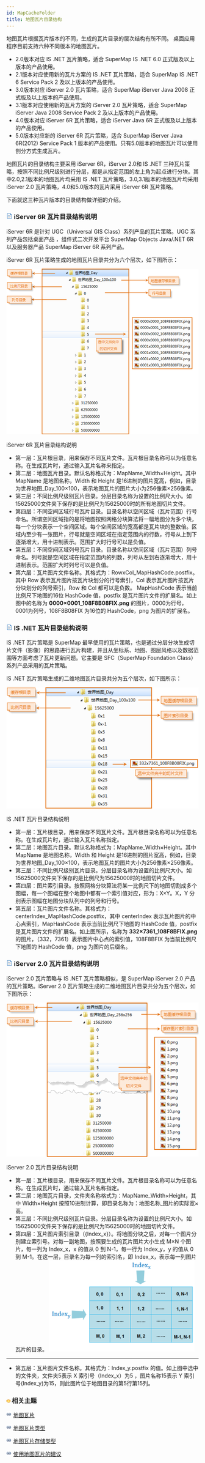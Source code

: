 ```yaml
---
id: MapCacheFolder
title: 地图瓦片目录结构
---
```

地图瓦片根据瓦片版本的不同，生成的瓦片目录的层次结构有所不同。 桌面应用程序目前支持六种不同版本的地图瓦片。

  * 2.0版本对应 IS .NET 瓦片策略，适合 SuperMap IS .NET 6.0 正式版及以上版本的产品使用。
  * 2.1版本对应使用新的瓦片方案的 IS .NET 瓦片策略，适合 SuperMap IS .NET 6 Service Pack 2 及以上版本的产品使用。 
  * 3.0版本对应 iServer 2.0 瓦片策略，适合 SuperMap iServer Java 2008 正式版及以上版本的产品使用。
  * 3.1版本对应使用新的瓦片方案的 iServer 2.0 瓦片策略，适合 SuperMap iServer Java 2008 Service Pack 2 及以上版本的产品使用。
  * 4.0版本对应 iServer 6R 瓦片策略，适合 iServer Java 6R 正式版及以上版本的产品使用。
  * 5.0版本对应新的 iServer 6R 瓦片策略，适合 SuperMap iServer Java 6R(2012) Service Pack 1 版本的产品使用。只有5.0版本的地图瓦片可以使用剖分方式生成瓦片。

地图瓦片的目录结构主要采用 iServer 6R，iServer 2.0和 IS .NET 三种瓦片策略，按照不同比例尺级别进行分层，都是从指定范围的左上角为起点进行分块。其中2.0,2.1版本的地图瓦片均采用 IS .NET 瓦片策略，3.0,3.1版本的地图瓦片均采用 iServer 2.0 瓦片策略，4.0和5.0版本的瓦片采用 iServer 6R 瓦片策略。

下面就这三种瓦片版本的目录结构做详细的介绍。

### ![](../img/read.gif) iServer 6R 瓦片目录结构说明

iServer 6R 是针对 UGC（Universal GIS Class）系列产品的瓦片策略。UGC 系列产品包括桌面产品 ，组件式二次开发平台 SuperMap Objects Java/.NET 6R 以及服务器产品 SuperMap iServer 6R 系列产品。

iServer 6R 瓦片策略生成的地图瓦片目录共分为六个层次，如下图所示：

![](img/iserver6rcache.png)  
 
iServer 6R 瓦片目录结构说明  
  * 第一层：瓦片根目录，用来保存不同瓦片文件。瓦片根目录名称可以为任意名称。在生成瓦片时，通过输入瓦片名称来指定。
  * 第二层：地图瓦片目录。默认名称格式为：MapName_Width×Height。其中 MapName 是地图名称，Width 和 Height 是16进制的图片宽高，例如，目录为世界地图_Day_100×100，表示地图瓦片的图片大小为256像素×256像素。
  * 第三层：不同比例尺级别瓦片目录。分层目录名称为设置的比例尺大小。如15625000文件夹下保存的是比例尺为15625000时的所有地图切片文件。
  * 第四层：不同空间区域行号瓦片目录。目录名称以空间区域（瓦片范围）行号命名。所谓空间区域指的是将地图按照网格分块算法将一幅地图分为多个块，每一个分块表示一个空间区域。每个空间区域的宽高都是瓦片块的整数倍。区域内至少有一张图片，行号就是空间区域在指定范围内的行数，行号从上到下逐渐增大，用十进制表示。范围扩大时行号可以是负值。
  * 第五层：不同空间区域列号瓦片目录。目录名称以空间区域（瓦片范围）列号命名。列号就是空间区域在指定范围内的列数，列号从左到右逐渐增大，用十进制表示。范围扩大时列号可以是负值。
  * 第六层：瓦片图片文件名称。其格式为：RowxCol_MapHashCode.postfix。其中 Row 表示瓦片图片按瓦片块划分的行号索引，Col 表示瓦片图片按瓦片分块划分的列号索引，Row 和 Col 都可以是负数。 MapHashCode 表示当前比例尺下地图的16位 HashCode 值，postfix 是瓦片图片文件的扩展名。如上图中的名称为 **0000×0001_108F8B08FIX.png** 的图片，0000为行号，0001为列号，108F8B08FIX 为16位的 HashCode，png 为图片的扩展名。

### ![](../img/read.gif) IS .NET 瓦片目录结构说明

IS .NET 瓦片策略是 SuperMap 最早使用的瓦片策略，也是通过分层分块生成切片文件（影像）的思路进行瓦片构建，并且从坐标系、地图、图层风格以及数据范围等方面考虑了瓦片更新问题。它主要是 SFC（SuperMap Foundation Class）系列产品采用的瓦片策略。

IS .NET 瓦片策略生成的二维地图瓦片目录共分为五个层次，如下图所示：

![](img/isdotnet.png)  
 
IS .NET 瓦片目录结构说明  
  * 第一层：瓦片根目录，用来保存不同瓦片文件。瓦片根目录名称可以为任意名称。在生成瓦片时，通过输入瓦片名称指定。
  * 第二层：地图瓦片目录。默认名称格式为：MapName_Width×Height。其中 MapName 是地图名称，Width 和 Height 是16进制的图片宽高，例如，目录为世界地图_Day_100×100，表示地图瓦片的图片大小为256像素×256像素。
  * 第三层：不同比例尺级别瓦片目录。分层目录名称为设置的比例尺大小。如15625000文件夹下保存的是比例尺为15625000时的地图切片文件。
  * 第四层：图片索引目录。按照网格分块算法将某一比例尺下的地图切割成多个图幅，每一个图幅在整个地图中都有一个索引值对应，形为：X×Y。X，Y 分别表示图幅在地图分块队列中的列号和行号。
  * 第五层：瓦片图片文件名称。其格式为：centerIndex_MapHashCode.postfix，其中 centerIndex 表示瓦片图片的中心点索引，MapHashCode 表示当前比例尺下地图的 HashCode 值，postfix 是瓦片图片文件的扩展名。如上图所示，名称为 **332×7361_108F8BFIX.png** 的图片，（332，7361）表示图片中心点的索引值，108F8BFIX 为当前比例尺下地图的 HashCode 值，png 为图片的后缀名。

### ![](../img/read.gif) iServer 2.0 瓦片目录结构说明

iServer 2.0 瓦片策略与 IS .NET 瓦片策略相似，是 SuperMap iServer 2.0 产品的瓦片策略。iServer 2.0
瓦片策略生成的二维地图瓦片目录共分为五个层次，如下图所示：

![](img/iserver20.png)  
  
iServer 2.0 瓦片目录结构说明  
  * 第一层：瓦片根目录，用来保存不同瓦片文件。瓦片根目录名称可以为任意名称。在生成瓦片时，通过输入瓦片名称指定。
  * 第二层：地图瓦片目录，文件夹名称格式为：MapName_Width×Height，其中 Width×Height 按照10进制计算，即目录名称为：地图名称_图片的实际宽×高。
  * 第三层：不同比例尺级别瓦片目录。分层目录名称为设置的比例尺大小。如15625000文件夹下保存的是比例尺为15625000时的地图切片文件。
  * 第四层：瓦片图片索引目录（{Index_x}）。将地图分块之后，对每一个图片分别建立索引号。对每一副地图，按照要生成的瓦片图片大小生成 M×N 个图片，每一列为 Index_x，x 的值从 0 到 N-1，每一行为 Index_y，y 的值从 0 到 M-1。在这一层，目录名为每一列的索引名，即 Index_x，表示每一列图片瓦片的目录。  ![](img/index.png)  
---  
  * 第五层：瓦片图片文件名称。其格式为：Index_y.postfix 的值。如上图中选中的文件夹，文件夹5表示 X 索引号（Index_x）为5 ，图片名称15表示 Y 索引号(Index_y)为15，则此图片位于地图目录的第5行第15列。

### ![](../img/seealso.png)相关主题

![](../img/smalltitle.png)  [地图瓦片](MapTiles)

![](../img/smalltitle.png)  [地图瓦片类型](TilesType)

![](../img/smalltitle.png)  [地图瓦片存储类型](MapCacheType)

![](../img/smalltitle.png)  [使用地图瓦片的建议](AdviceAboutMapCache)
